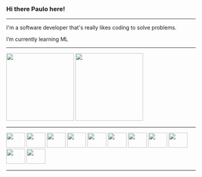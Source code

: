 ### Hi there Paulo here!
<hr />
I'm a software developer that's really likes coding to solve problems.

I’m currently learning ML

<hr />
<div data-target="readme-toc.content" class="Box-body px-5 pb-5">
  <img height="180em" src="https://github-readme-stats.vercel.app/api?username=paulohenriquenj&show_icons=true&theme=monokai&include_all_commits=true&count_private=true" />
  <img height="180em" src="https://github-readme-stats.vercel.app/api/top-langs/?username=paulohenriquenj&layout=compact&langs_count=7&theme=monokai" />
</div>

<hr />
<div data-target="readme-toc.content" class="Box-body px-5 pb-5">
<img height="40" width="50" src="https://cdn.jsdelivr.net/gh/devicons/devicon/icons/php/php-original.svg" />
<img height="40" width="50" src="https://cdn.jsdelivr.net/gh/devicons/devicon/icons/python/python-original-wordmark.svg" />
<img height="40" width="50" src="https://cdn.jsdelivr.net/gh/devicons/devicon/icons/javascript/javascript-original.svg" />
<img height="40" width="50" src="https://cdn.jsdelivr.net/gh/devicons/devicon/icons/docker/docker-original-wordmark.svg" />
<img height="40" width="50" src="https://cdn.jsdelivr.net/gh/devicons/devicon/icons/vuejs/vuejs-original-wordmark.svg" />
<img height="40" width="50" src="https://cdn.jsdelivr.net/gh/devicons/devicon/icons/digitalocean/digitalocean-original-wordmark.svg" />
<img height="40" width="50" src="https://cdn.jsdelivr.net/gh/devicons/devicon/icons/arduino/arduino-original-wordmark.svg" />
<img height="40" width="50" src="https://cdn.jsdelivr.net/gh/devicons/devicon/icons/flask/flask-original-wordmark.svg" />
<img height="40" width="50" src="https://cdn.jsdelivr.net/gh/devicons/devicon/icons/git/git-original-wordmark.svg" />
<img height="40" width="50" src="https://cdn.jsdelivr.net/gh/devicons/devicon/icons/mysql/mysql-original-wordmark.svg" />
<img height="40" width="50" src="https://cdn.jsdelivr.net/gh/devicons/devicon/icons/ubuntu/ubuntu-plain-wordmark.svg" />
</div>

<hr />

<!--
**paulohenriquenj/paulohenriquenj** is a ✨ _special_ ✨ repository because its `README.md` (this file) appears on your GitHub profile.

Here are some ideas to get you started:

- 🔭 I’m currently working on ...
- 🌱 I’m currently learning ...
- 👯 I’m looking to collaborate on ...
- 🤔 I’m looking for help with ...
- 💬 Ask me about ...
- 📫 How to reach me: ...
- 😄 Pronouns: ...
- ⚡ Fun fact: ...
-->
